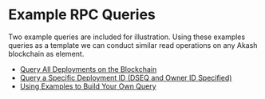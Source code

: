 # Example RPC Queries

Two example queries are included for illustration.  Using these examples queries as a template we can conduct similar read operations on any Akash blockchain as element.

* [Query All Deployments on the Blockchain](query-all-deployments-on-the-blockchain.md)
* [Query a Specific Deployment ID (DSEQ and Owner ID Specified)](query-a-specific-deployment-id-dseq-and-owner-id-specified.md)
* [Using Examples to Build Your Own Query](using-examples-to-build-your-own-query.md)
